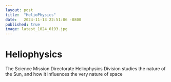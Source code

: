 ```yaml
---
layout: post
title:  "HelioPhysics"
date:   2024-11-13 22:51:06 -0800
published: true
image: latest_1024_0193.jpg
---
```


# Heliophysics
The Science Mission Directorate Heliophysics Division studies the nature of the Sun, and how it influences the very nature of space 